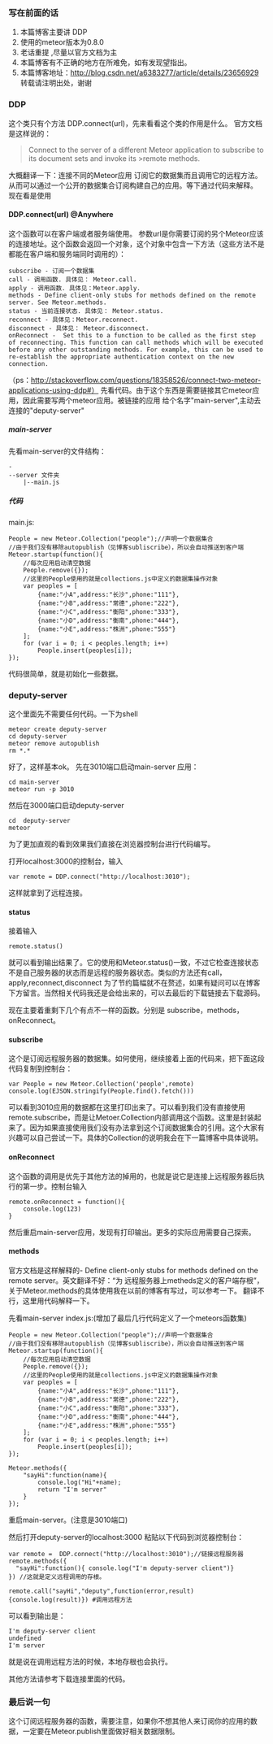 ### 写在前面的话 
 1. 本篇博客主要讲 DDP
 2. 使用的meteor版本为0.8.0
 4. 老话重提 ,尽量以官方文档为主
 5. 本篇博客有不正确的地方在所难免，如有发现望指出。
 6. 本篇博客地址：http://blog.csdn.net/a6383277/article/details/23656929 转载请注明出处，谢谢

### DDP

这个类只有个方法 DDP.connect(url)，先来看看这个类的作用是什么。
官方文档是这样说的：

>Connect to the server of a different Meteor application to subscribe to its document sets and invoke its >remote methods.

大概翻译一下：连接不同的Meteor应用 订阅它的数据集而且调用它的远程方法。从而可以通过一个公开的数据集合订阅构建自己的应用。等下通过代码来解释。
现在看是使用

#### DDP.connect(url)  @Anywhere
这个函数可以在客户端或者服务端使用。
参数url是你需要订阅的另个Meteor应该的连接地址。这个函数会返回一个对象，这个对象中包含一下方法（这些方法不是都能在客户端和服务端同时调用的）：

```
subscribe - 订阅一个数据集
call - 调用函数. 具体见： Meteor.call.
apply - 调用函数. 具体见：Meteor.apply.
methods - Define client-only stubs for methods defined on the remote server. See Meteor.methods.
status - 当前连接状态. 具体见： Meteor.status.
reconnect - 具体见：Meteor.reconnect.
disconnect - 具体见： Meteor.disconnect.
onReconnect -  Set this to a function to be called as the first step of reconnecting. This function can call methods which will be executed before any other outstanding methods. For example, this can be used to re-establish the appropriate authentication context on the new connection.
```
（ps：http://stackoverflow.com/questions/18358526/connect-two-meteor-applications-using-ddp#）
先看代码。由于这个东西是需要链接其它meteor应用，因此需要写两个meteor应用。被链接的应用 给个名字"main-server",主动去连接的"deputy-server"
##### main-server
先看main-server的文件结构：
```
-
--server 文件夹
    |--main.js
```
##### 代码
main.js:
```
People = new Meteor.Collection("people");//声明一个数据集合
//由于我们没有移除autopublish（见博客subliscribe），所以会自动推送到客户端
Meteor.startup(function(){
	//每次应用启动清空数据
	People.remove({});
	//这里的People使用的就是collections.js中定义的数据集操作对象
	var peoples = [
		{name:"小A",address:"长沙",phone:"111"},
		{name:"小B",address:"常德",phone:"222"},
		{name:"小C",address:"衡阳",phone:"333"},
		{name:"小D",address:"衡南",phone:"444"},
		{name:"小E",address:"株洲",phone:"555"}
	];
	for (var i = 0; i < peoples.length; i++)
		People.insert(peoples[i]);
});
```
代码很简单，就是初始化一些数据。

### deputy-server
这个里面先不需要任何代码。一下为shell
```shell
meteor create deputy-server
cd deputy-server
meteor remove autopublish
rm *.*
```

好了，这样基本ok。
先在3010端口启动main-server 应用：
```shell
cd main-server
meteor run -p 3010
```
然后在3000端口启动deputy-server
```shell
cd  deputy-server
meteor
```
为了更加直观的看到效果我们直接在浏览器控制台进行代码编写。

打开localhost:3000的控制台，输入
```
var remote = DDP.connect("http://localhost:3010");
```
这样就拿到了远程连接。

#### status
接着输入
```
remote.status()
```
就可以看到输出结果了。它的使用和Meteor.status()一致，不过它检查连接状态不是自己服务器的状态而是远程的服务器状态。类似的方法还有call，apply,reconnect,disconnect 为了节约篇幅就不在赘述，如果有疑问可以在博客下方留言。当然相关代码我还是会给出来的，可以去最后的下载链接去下载源码。

现在主要着重剩下几个有点不一样的函数。分别是 subscribe，methods，onReconnect。

#### subscribe
这个是订阅远程服务器的数据集。如何使用，继续接着上面的代码来，把下面这段代码复制到控制台：
```
var People = new Meteor.Collection('people',remote)
console.log(EJSON.stringify(People.find().fetch()))
```
可以看到3010应用的数据都在这里打印出来了。可以看到我们没有直接使用remote.subscribe，而是让Metoer.Collection内部调用这个函数。这里是封装起来了。因为如果直接使用我们没有办法拿到这个订阅数据集合的引用。这个大家有兴趣可以自己尝试一下。具体的Collection的说明我会在下一篇博客中具体说明。


#### onReconnect

这个函数的调用是优先于其他方法的掉用的，也就是说它是连接上远程服务器后执行的第一步。控制台输入
```
remote.onReconnect = function(){
    console.log(123)
}
```

然后重启main-server应用，发现有打印输出。更多的实际应用需要自己探索。

#### methods

官方文档是这样解释的- Define client-only stubs for methods defined on the remote server。英文翻译不好：“为 远程服务器上metheds定义的客户端存根”，关于Meteor.methods的具体使用我在以前的博客有写过，可以参考一下。
翻译不行，这里用代码解释一下。

先看main-server  index.js:(增加了最后几行代码定义了一个meteors函数集)
```
People = new Meteor.Collection("people");//声明一个数据集合
//由于我们没有移除autopublish（见博客subliscribe），所以会自动推送到客户端
Meteor.startup(function(){
	//每次应用启动清空数据
	People.remove({});
	//这里的People使用的就是collections.js中定义的数据集操作对象
	var peoples = [
		{name:"小A",address:"长沙",phone:"111"},
		{name:"小B",address:"常德",phone:"222"},
		{name:"小C",address:"衡阳",phone:"333"},
		{name:"小D",address:"衡南",phone:"444"},
		{name:"小E",address:"株洲",phone:"555"}
	];
	for (var i = 0; i < peoples.length; i++)
		People.insert(peoples[i]);
});

Meteor.methods({
	"sayHi":function(name){
		console.log("Hi"+name);
		return "I'm server"
	}
});
```

重启main-server。(注意是3010端口)

然后打开deputy-server的localhost:3000
粘贴以下代码到浏览器控制台：
```
var remote =  DDP.connect("http://localhost:3010");//链接远程服务器
remote.methods({
  "sayHi":function(){ console.log("I'm deputy-server client")}
}) //这就是定义远程调用的存根。

remote.call("sayHi","deputy",function(error,result){console.log(result)}) #调用远程方法
```

可以看到输出是：
```
I'm deputy-server client
undefined
I'm server
```
就是说在调用远程方法的时候，本地存根也会执行。

其他方法请参考下载连接里面的代码。

### 最后说一句
这个订阅远程服务器的函数，需要注意，如果你不想其他人来订阅你的应用的数据，一定要在Meteor.publish里面做好相关数据限制。
